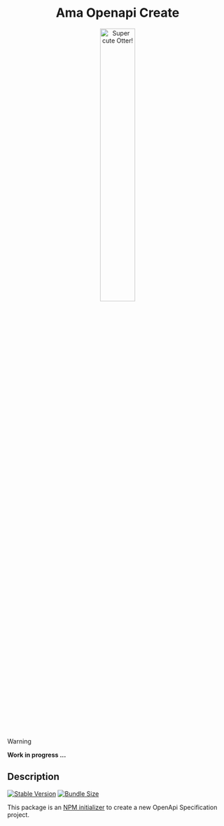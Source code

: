 <h1 align="center">Ama Openapi Create</h1>
<p align="center">
  <img src="https://raw.githubusercontent.com/AmadeusITGroup/otter/main/assets/logo/otter.png" alt="Super cute Otter!" width="40%"/>
</p>

<br />
<br />

> [!WARNING]
> **Work in progress ...**


## Description

[![Stable Version](https://img.shields.io/npm/v/@ama-sdk/create?style=for-the-badge)](https://www.npmjs.com/package/@ama-sdk/create)
[![Bundle Size](https://img.shields.io/bundlephobia/min/@ama-sdk/create?color=green&style=for-the-badge)](https://www.npmjs.com/package/@ama-sdk/create)

This package is an [NPM initializer](https://docs.npmjs.com/cli/v8/commands/npm-init) to create a new OpenApi Specification project.

